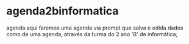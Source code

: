 # agenda2binformatica
agenda
aqui faremos uma agenda via prompt que salva e edida dados como de uma agenda, através da turma do 2 ano 'B' de informática;
